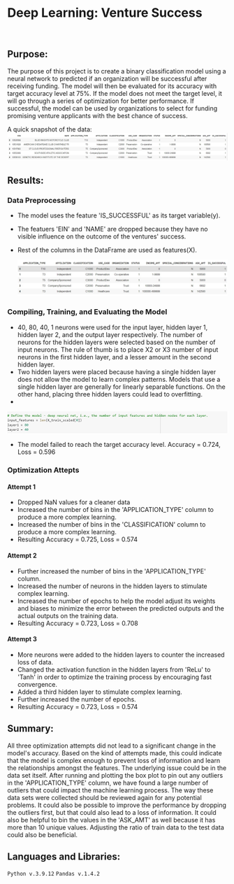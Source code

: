 # Deep Learning: Venture Success
<br>

## Purpose:

  The purpose of this project is to create a binary classification model using a neural network to predicted if an organization will be successful after receiving funding. The model will then be evaluated for its accuracy with target accuracy level at 75%. If the model does not meet the target level, it will go through a series of optimization for better performance. If successful, the model can be used by organizations to select for funding promising venture applicants with the best chance of success.
  
  A quick snapshot of the data:
  ![raw](https://github.com/ericyang91/Deep_Learning-Venture_Success/blob/main/Images/raw.jpg)
  
## Results:
### Data Preprocessing
- The model uses the feature 'IS_SUCCESSFUL' as its target variable(y).
- The featuers 'EIN' and 'NAME' are dropped because they have no visible influence on the outcome of the ventures' success.
- Rest of the columns in the DataFrame are used as features(X).

  ![raw](https://github.com/ericyang91/Deep_Learning-Venture_Success/blob/main/Images/features.jpg)

### Compiling, Training, and Evaluating the Model
- 40, 80, 40, 1 neurons were used for the input layer, hidden layer 1, hidden layer 2, and the output layer respectively. The number of neurons for the hidden layers were selected based on the number of input neurons. The rule of thumb is to place X2 or X3 number of input neurons in the first hidden layer, and a lesser amount in the second hidden layer.
- Two hidden layers were placed because having a single hidden layer does not allow the model to learn complex patterns. Models that use a single hidden layer are generally for linearly separable functions. On the other hand, placing three hidden layers could lead to overfitting.
- 
![raw](https://github.com/ericyang91/Deep_Learning-Venture_Success/blob/main/Images/neuronlayer.jpg)
- The model failed to reach the target accuracy level. Accuracy = 0.724, Loss = 0.596

### Optimization Attepts
#### Attempt 1
- Dropped NaN values for a cleaner data
- Increased the number of bins in the 'APPLICATION_TYPE' column to produce a more complex learning.
- Increased the number of bins in the 'CLASSIFICATION' column to produce a more complex learning.
- Resulting Accuracy = 0.725, Loss = 0.574
#### Attempt 2
- Further increased the number of bins in the 'APPLICATION_TYPE' column.
- Increased the number of neurons in the hidden layers to stimulate complex learning.
- Increased the number of epochs to help the model adjust its weights and biases to minimize the error between the predicted outputs and the actual outputs on the training data.
- Resulting Accuracy = 0.723, Loss = 0.708
#### Attempt 3
- More neurons were added to the hidden layers to counter the increased loss of data.
- Changed the activation function in the hidden layers from 'ReLu' to 'Tanh' in order to optimize the training process by encouraging fast convergence.
- Added a third hidden layer to stimulate complex learning.
- Further increased the number of epochs.
- Resulting Accuracy = 0.723, Loss = 0.574

## Summary:
All three optimization attempts did not lead to a significant change in the model's accuracy. Based on the kind of attempts made, this could indicate that the model is complex enough to prevent loss of information and learn the relationships amongst the features. The underlying issue could be in the data set itself. After running and plotting the box plot to pin out any outliers in the 'APPLICATION_TYPE' column, we have found a large number of outliers that could impact the machine learning process. The way these data sets were collected should be reviewed again for any potential problems. It could also be possible to improve the performance by dropping the outliers first, but that could also lead to a loss of information. It could also be helpful to bin the values in the 'ASK_AMT' as well because it has more than 10 unique values. Adjusting the ratio of train data to the test data could also be beneficial.

## Languages and Libraries:

`Python v.3.9.12`
`Pandas v.1.4.2`
